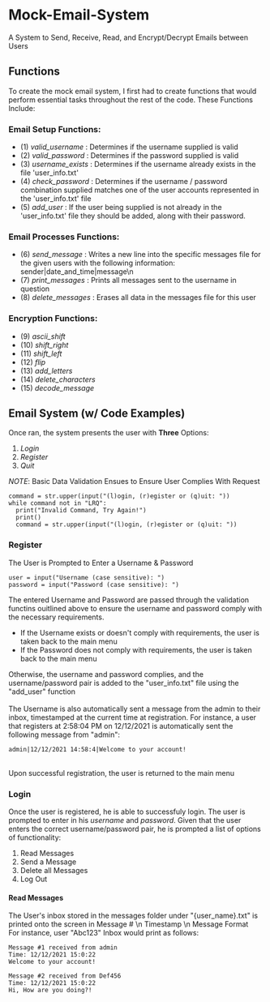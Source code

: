 # Mock-Email-System
 A System to Send, Receive, Read, and Encrypt/Decrypt Emails between Users

## Functions
To create the mock email system, I first had to create functions that would perform essential tasks throughout the rest of the code.
These Functions Include:

### Email Setup Functions:
- (1) _valid_username_ : Determines if the username supplied is valid
- (2) _valid_password_ : Determines if the password supplied is valid
- (3) _username_exists_ : Determines if the username already exists in the file 'user_info.txt'
- (4) _check_password_ : Determines if the username / password combination supplied matches one of the user accounts represented in the 'user_info.txt' file
- (5) _add_user_ : If the user being supplied is not already in the 'user_info.txt' file they should be added, along with their password.

### Email Processes Functions:
- (6) _send_message_ : Writes a new line into the specific messages file for the given users with the following information: sender|date_and_time|message\n
- (7) _print_messages_ : Prints all messages sent to the username in question
- (8) _delete_messages_ : Erases all data in the messages file for this user

### Encryption Functions: 
- (9) _ascii_shift_
- (10) _shift_right_
- (11) _shift_left_
- (12) _flip_
- (13) _add_letters_
- (14) _delete_characters_
- (15) _decode_message_

## Email System (w/ Code Examples)
Once ran, the system presents the user with **Three** Options:
1. *Login*
2. *Register*
3. *Quit*

*NOTE*: Basic Data Validation Ensues to Ensure User Complies With Request
```
command = str.upper(input("(l)ogin, (r)egister or (q)uit: "))
while command not in "LRQ":
  print("Invalid Command, Try Again!")
  print()
  command = str.upper(input("(l)ogin, (r)egister or (q)uit: "))
```

### Register
The User is Prompted to Enter a Username & Password

```
user = input("Username (case sensitive): ")
password = input("Password (case sensitive): ")
```

The entered Username and Password are passed through the validation functins ouitlined above to ensure the username and password comply with the necessary requirements.
- If the Username exists or doesn't comply with requirements, the user is taken back to the main menu
- If the Password does not comply with requirements, the user is taken back to the main menu

Otherwise, the username and password complies, and the username/password pair is added to the "user_info.txt" file using the "add_user" function <br />
<br />
The Username is also automatically sent a message from the admin to their inbox, timestamped at the current time at registration. For instance, a user that registers at 2:58:04 PM on 12/12/2021 is automatically sent the following message from "admin":

```
admin|12/12/2021 14:58:4|Welcome to your account!
```
<br />
Upon successful registration, the user is returned to the main menu

### Login
Once the user is registered, he is able to successfuly login. The user is prompted to enter in his _username_ and _password_. Given that the user enters the correct username/password pair, he is prompted a list of options of functionality:
1. Read Messages
2. Send a Message
3. Delete all Messages
4. Log Out


#### Read Messages
The User's inbox stored in the messages folder under "{user_name}.txt" is printed onto the screen in Message # \n Timestamp \n Message Format <br />
For instance, user "Abc123" Inbox would print as follows:
```
Message #1 received from admin
Time: 12/12/2021 15:0:22
Welcome to your account!

Message #2 received from Def456
Time: 12/12/2021 15:0:22
Hi, How are you doing?!
```

